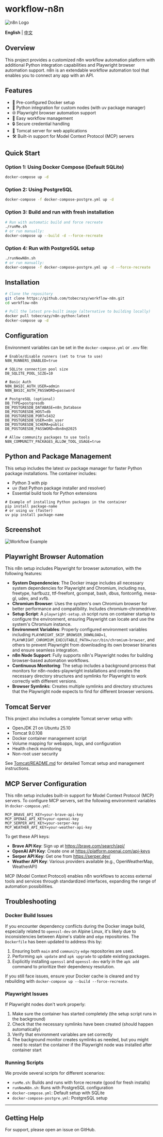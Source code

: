 # workflow-n8n

![n8n Logo](https://user-images.githubusercontent.com/10284570/173569848-c624317f-42b1-45a6-ab09-f0ea3c247648.png)

**English** | [中文](README_cn.md)

## Overview

This project provides a customized n8n workflow automation platform with additional Python integration capabilities and Playwright browser automation support. n8n is an extendable workflow automation tool that enables you to connect any app with an API.

## Features

- 🚀 Pre-configured Docker setup
- 🐍 Python integration for custom nodes (with uv package manager)
- 🌐 Playwright browser automation support
- 🔄 Easy workflow management
- 🔒 Secure credential handling
- 🐳 Tomcat server for web applications
- 🛠️ Built-in support for Model Context Protocol (MCP) servers

## Quick Start

### Option 1: Using Docker Compose (Default SQLite)
```bash
docker-compose up -d
```

### Option 2: Using PostgreSQL
```bash
docker-compose -f docker-compose-postgre.yml up -d
```

### Option 3: Build and run with fresh installation
```bash
# Run with automatic build and force recreate
./runMe.sh
# or run manually:
docker-compose up --build -d --force-recreate
```

### Option 4: Run with PostgreSQL setup
```bash
./runNewN8n.sh
# or run manually:
docker-compose -f docker-compose-postgre.yml up -d --force-recreate
```

## Installation

```bash
# Clone the repository
git clone https://github.com/tobecrazy/workflow-n8n.git
cd workflow-n8n

# Pull the latest pre-built image (alternative to building locally)
docker pull tobecrazy/n8n-python:latest
docker-compose up -d
```

## Configuration

Environment variables can be set in the `docker-compose.yml` or `.env` file:

```
# Enable/disable runners (set to true to use)
N8N_RUNNERS_ENABLED=true

# SQLite connection pool size
DB_SQLITE_POOL_SIZE=10

# Basic Auth
N8N_BASIC_AUTH_USER=admin
N8N_BASIC_AUTH_PASSWORD=password

# PostgreSQL (optional)
DB_TYPE=postgresdb
DB_POSTGRESDB_DATABASE=n8n_Database
DB_POSTGRESDB_HOST=db
DB_POSTGRESDB_PORT=5432
DB_POSTGRESDB_USER=n8n_user
DB_POSTGRESDB_SCHEMA=public
DB_POSTGRESDB_PASSWORD=dbn8n@2025

# Allow community packages to use tools
N8N_COMMUNITY_PACKAGES_ALLOW_TOOL_USAGE=true
```

## Python and Package Management

This setup includes the latest uv package manager for faster Python package installations. The container includes:
- Python 3 with pip
- uv (fast Python package installer and resolver)
- Essential build tools for Python extensions
```
# Example of installing Python packages in the container
pip install package-name
# or using uv (faster)
uv pip install package-name
```

## Screenshot

![Workflow Example](n8n_mcp_demo.gif)

## Playwright Browser Automation

This n8n setup includes Playwright for browser automation, with the following features:

- **System Dependencies**: The Docker image includes all necessary system dependencies for Playwright and Chromium, including nss, freetype, harfbuzz, ttf-freefont, gcompat, bash, dbus, fontconfig, mesa-gl, udev, and xvfb.
- **Chromium Browser**: Uses the system's own Chromium browser for better performance and compatibility. Includes chromium-chromedriver.
- **Setup Script**: A `playwright-setup.sh` script runs on container startup to configure the environment, ensuring Playwright can locate and use the system's Chromium instance.
- **Environment Variables**: Properly configured environment variables including `PLAYWRIGHT_SKIP_BROWSER_DOWNLOAD=1`, `PLAYWRIGHT_CHROMIUM_EXECUTABLE_PATH=/usr/bin/chromium-browser`, and others to prevent Playwright from downloading its own browser binaries and ensure seamless integration.
- **n8n Node Support**: Fully supports n8n's Playwright nodes for building browser-based automation workflows.
- **Continuous Monitoring**: The setup includes a background process that monitors for n8n-nodes-playwright installations and creates the necessary directory structures and symlinks for Playwright to work correctly with different versions.
- **Browser Symlinks**: Creates multiple symlinks and directory structures that the Playwright node expects to find for different browser versions.

## Tomcat Server

This project also includes a complete Tomcat server setup with:
- OpenJDK 21 on Ubuntu 25.10
- Tomcat 9.0.108
- Docker container management script
- Volume mapping for webapps, logs, and configuration
- Health check monitoring
- Non-root user security

See [Tomcat/README.md](Tomcat/README.md) for detailed Tomcat setup and management instructions.

## MCP Server Configuration

This n8n setup includes built-in support for Model Context Protocol (MCP) servers. To configure MCP servers, set the following environment variables in `docker-compose.yml`:

```
MCP_BRAVE_API_KEY=your-brave-api-key
MCP_OPENAI_API_KEY=your-openai-key
MCP_SERPER_API_KEY=your-serper-key
MCP_WEATHER_API_KEY=your-weather-api-key
```

To get these API keys:
- **Brave API Key**: Sign up at https://brave.com/search/api/
- **OpenAI API Key**: Create one at https://platform.openai.com/api-keys
- **Serper API Key**: Get one from https://serper.dev/
- **Weather API Key**: Various providers available (e.g., OpenWeatherMap, WeatherAPI)

MCP (Model Context Protocol) enables n8n workflows to access external tools and services through standardized interfaces, expanding the range of automation possibilities.

## Troubleshooting

### Docker Build Issues
If you encounter dependency conflicts during the Docker image build, especially related to `openssl-dev` on Alpine Linux, it's likely due to inconsistencies between Alpine's stable and `edge` repositories. The `Dockerfile` has been updated to address this by:

1.  Ensuring both `main` and `community` `edge` repositories are used.
2.  Performing `apk update` and `apk upgrade` to update existing packages.
3.  Explicitly installing `openssl` and `openssl-dev` early in the `apk add` command to prioritize their dependency resolution.

If you still face issues, ensure your Docker cache is cleared and try rebuilding with `docker-compose up --build --force-recreate`.

### Playwright Issues
If Playwright nodes don't work properly:
1. Make sure the container has started completely (the setup script runs in the background)
2. Check that the necessary symlinks have been created (should happen automatically)
3. Verify that environment variables are set correctly
4. The background monitor creates symlinks as needed, but you might need to restart the container if the Playwright node was installed after container start

### Running Scripts
We provide several scripts for different scenarios:
- `runMe.sh`: Builds and runs with force recreate (good for fresh installs)
- `runNewN8n.sh`: Runs with PostgreSQL configuration
- `docker-compose.yml`: Default setup with SQLite
- `docker-compose-postgre.yml`: PostgreSQL setup

---

## Getting Help

For support, please open an issue on GitHub.
